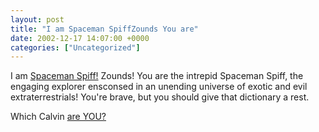 ```yaml
---
layout: post
title: "I am Spaceman SpiffZounds You are"
date: 2002-12-17 14:07:00 +0000
categories: ["Uncategorized"]
---
```


I am  [Spaceman Spiff!](http://www.imfanatic.com/calvin/calvin_quiz.php)
Zounds! You are the intrepid Spaceman Spiff, the engaging explorer ensconsed in an unending universe of exotic and evil extraterrestrials! You're brave, but you should give that dictionary a rest.

Which Calvin [are YOU?](http://www.imfanatic.com/calvin/calvin_quiz.php)